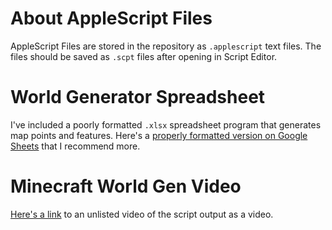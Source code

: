About AppleScript Files
=======================

AppleScript Files are stored in the repository as `.applescript` text files.  The files 
should be saved as `.scpt` files after opening in Script Editor.

World Generator Spreadsheet
===========================

I've included a poorly formatted `.xlsx` spreadsheet program that generates map points and features. 
Here's a [properly formatted version on Google Sheets](https://docs.google.com/spreadsheets/d/1JKn47bVHIsqAGc5obcZzOuEAu6QfO7fitgAHXfrnjl8/edit?usp=sharing) that I recommend more.

Minecraft World Gen Video
=========================
[Here's a link](https://youtu.be/ROSATnKMV1g) to an unlisted video of the script output
as a video.